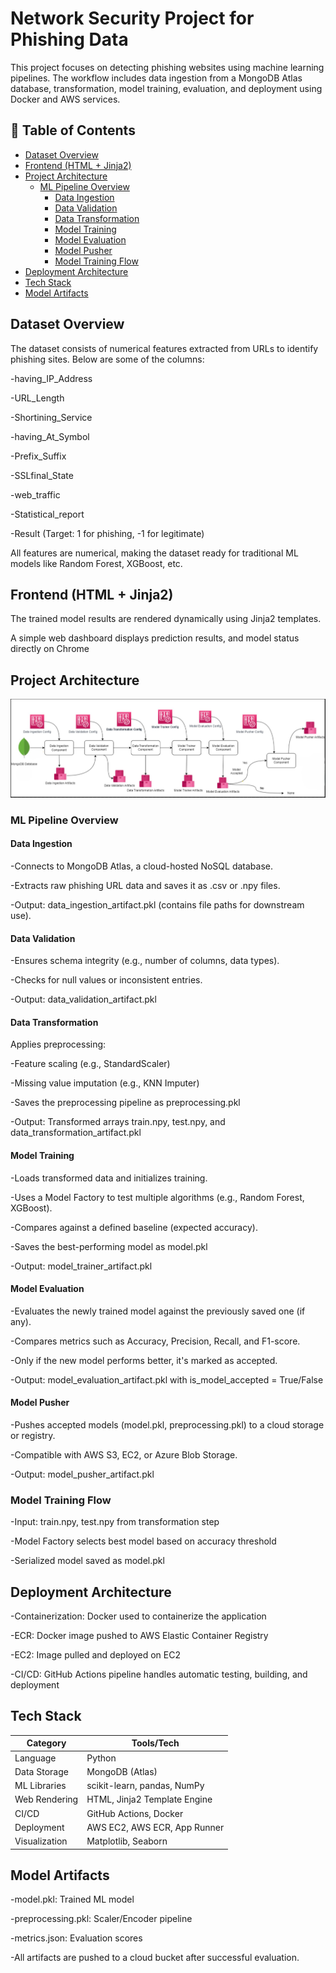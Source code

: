 # Network Security Project for Phishing Data
This project focuses on detecting phishing websites using machine learning pipelines. The workflow includes data ingestion from a MongoDB Atlas database, transformation, model training, evaluation, and deployment using Docker and AWS services.

## 📑 Table of Contents

- [ Dataset Overview](#dataset-overview)
- [ Frontend (HTML + Jinja2)](#frontend-html--jinja2)
- [ Project Architecture](#project-architecture)
  - [ ML Pipeline Overview](#ml-pipeline-overview)
    - [ Data Ingestion](#data-ingestion)
    - [ Data Validation](#data-validation)
    - [ Data Transformation](#data-transformation)
    - [ Model Training](#model-training)
    - [ Model Evaluation](#model-evaluation)
    - [ Model Pusher](#model-pusher)
    - [ Model Training Flow](#model-training-flow)
- [ Deployment Architecture](#deployment-architecture)
- [ Tech Stack](#tech-stack)
- [ Model Artifacts](#model-artifacts)

## Dataset Overview
The dataset consists of numerical features extracted from URLs to identify phishing sites. Below are some of the columns:

-having_IP_Address

-URL_Length

-Shortining_Service

-having_At_Symbol

-Prefix_Suffix

-SSLfinal_State

-web_traffic

-Statistical_report

-Result (Target: 1 for phishing, -1 for legitimate)

All features are numerical, making the dataset ready for traditional ML models like Random Forest, XGBoost, etc.

## Frontend (HTML + Jinja2)
The trained model results are rendered dynamically using Jinja2 templates.

A simple web dashboard displays prediction results, and model status directly on Chrome


## Project Architecture
![Architecture Diagram](Project_Architecture.png)
### ML Pipeline Overview

 #### Data Ingestion
-Connects to MongoDB Atlas, a cloud-hosted NoSQL database.

-Extracts raw phishing URL data and saves it as .csv or .npy files.

-Output: data_ingestion_artifact.pkl (contains file paths for downstream use).

 #### Data Validation
-Ensures schema integrity (e.g., number of columns, data types).

-Checks for null values or inconsistent entries.

-Output: data_validation_artifact.pkl

 #### Data Transformation
Applies preprocessing:

-Feature scaling (e.g., StandardScaler)

-Missing value imputation (e.g., KNN Imputer)

-Saves the preprocessing pipeline as preprocessing.pkl

-Output: Transformed arrays train.npy, test.npy, and data_transformation_artifact.pkl

 #### Model Training
-Loads transformed data and initializes training.

-Uses a Model Factory to test multiple algorithms (e.g., Random Forest, XGBoost).

-Compares against a defined baseline (expected accuracy).

-Saves the best-performing model as model.pkl

-Output: model_trainer_artifact.pkl

 #### Model Evaluation
-Evaluates the newly trained model against the previously saved one (if any).

-Compares metrics such as Accuracy, Precision, Recall, and F1-score.

-Only if the new model performs better, it's marked as accepted.

-Output: model_evaluation_artifact.pkl with is_model_accepted = True/False

 #### Model Pusher
-Pushes accepted models (model.pkl, preprocessing.pkl) to a cloud storage or registry.

-Compatible with AWS S3, EC2, or Azure Blob Storage.

-Output: model_pusher_artifact.pkl

### Model Training Flow

-Input: train.npy, test.npy from transformation step

-Model Factory selects best model based on accuracy threshold

-Serialized model saved as model.pkl

## Deployment Architecture

-Containerization: Docker used to containerize the application

-ECR: Docker image pushed to AWS Elastic Container Registry

-EC2: Image pulled and deployed on EC2

-CI/CD: GitHub Actions pipeline handles automatic testing, building, and deployment

## Tech Stack
| Category       | Tools/Tech                               |
|----------------|-------------------------------------------|
| Language       | Python                                    |
| Data Storage   | MongoDB (Atlas)                           |
| ML Libraries   | scikit-learn, pandas, NumPy               |
|Web Rendering   |	HTML, Jinja2 Template Engine             |
| CI/CD          | GitHub Actions, Docker                    |
| Deployment     | AWS EC2, AWS ECR, App Runner              |
| Visualization  | Matplotlib, Seaborn                       |

## Model Artifacts
-model.pkl: Trained ML model

-preprocessing.pkl: Scaler/Encoder pipeline

-metrics.json: Evaluation scores

-All artifacts are pushed to a cloud bucket after successful evaluation.
